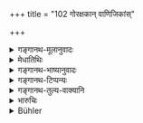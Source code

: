 +++
title = "102 गोरक्षकान् वाणिजिकांस्"

+++

<details><summary>गङ्गानथ-मूलानुवादः</summary>

‘He shall treat like Śūdras the Brāhmaṇas who tend cattle, who engage in trade, and who are craftsmen, actors, menial servants ok money-lenders.’—(102)
</details>

<details><summary>मेधातिथिः</summary>

**कारवः** शिल्पिनस् तक्षायस्कारसूपकरादयः । **कुशीलवा** नर्तकगायनाद्याः । **प्रेष्या** जीविकार्थं परस्याज्ञाकारा दासा इति प्रसिद्धाः । **वार्धुषिका** वृद्ध्युपजीविनः । एते ब्राह्मणा अपि सन्तः प्रकरणात् साक्ष्ये शपथे च **शूद्रवद्** द्रष्टव्या न क्रियान्तरे । यथा शूद्रो न दानपुण्यादिना पृच्छ्यन्ते साक्ष्ये शपथे चाग्निहरणादिना शोध्यते तद्वद् एषो ऽपि शपथो यद्य् अपि पूर्वत्राप्रकृतः तथाप्य् उत्तरत्रानन्तर्याद् दोषवत्वात् प्रयतत्वात् प्रयतत्वे ऽप्य् आनन्तर्यस्य संबन्धहेतुत्वाद् वक्ष्यमाणस्यापि प्रत्यासत्त्या पूर्ववद् वयोसंनिपातात् शपथे ऽपि तुल्यम् ॥ ८.१०२ ॥
</details>

<details><summary>गङ्गानथ-भाष्यानुवादः</summary>

‘*Craftsmen*’—artisans; carpenters, blacksmiths, cooks and so forth.

‘*Actors*’—dancers and singers.

‘*Menial servants*,’—those who serve others for a living; known as ‘*dāsa*.’

‘*Money-lenders*,’—who live upon interest on money lent.

These persons, even though they he Brāhmaṇas, should, in the matter of taking evidence and administering ordeals,—that this is meant is dear from ‘the context—he ‘*treated*’—*i.e*., questioned—‘*like Śūdras*’; but not so in other matters. That is to say, in taking evidence, the *Śūdra* is not questioned with reference to charity, virtue and the like, and in ordeals, he is subjected to the ordeal by fire; and the same treatment should be meted out to the persons mentioned here.

Though *ordeal* has not yet been spoken of in the present context, yet what is said here is taken as applying to the case of ordeals also, because they are dealt with immediately after the present section, and immediate sequence also is a basis of relationship; the two subjects therefore are closely interrelated.—(102)
</details>

<details><summary>गङ्गानथ-टिप्पन्यः</summary>

This verse is quoted in *Aparārka* (p. 674), and again on p. 681, as indicating that in certain eventualities even a Brāhmaṇa may be condemned to death;—in *Vyavahāramayūkha* (p. 19);—in *Vīramitrodaya* (Rajānīti, p. 268), which refers to *Aparārka* and adds that the term ‘*viprām*’ here stands for the illiterate Brhāmaṇa who does cattle-tending &c., as also for such Kṣatriyas and Vaiśyas as are addicted to degraded vocations;—in *Hemādri* (Dāna, p. 35 and Śrāddha, p. 359);—in *Prāyascittaviveka* (p. 384);—in *Smṛticandrikā* (Vyavahāra, p. 205).
</details>

<details><summary>गङ्गानथ-तुल्य-वाक्यानि</summary>

*Baudhāyana* (1.10.24).—‘Let him treat as Śūdras those Brāhmaṇas who
tend cattle, or live by trade, or are artisans, actors, servants or usurers.’
</details>

<details><summary>भारुचिः</summary>

प्रकरणाद् ब्राह्मणशपथानुयोगापवादः । "शूद्रम् एभिस् तु पातकैः" इति वचनात् । एषां गोरक्षकादीनां ब्राःमणानाम् एव सतां शूद्रशपथानुयोगः । एवं च नान्यत्र प्रयोजने शूद्रवद् आचरणम् । इतरथा प्रकरणम् उपरुध्येत ॥ ८.१०३ ॥
</details>

<details><summary>Bühler</summary>

102	Brahmanas who tend cattle, who trade, who are mechanics, actors (or singers), menial servants or usurers, the (judge) shall treat like Sudras.
</details>
